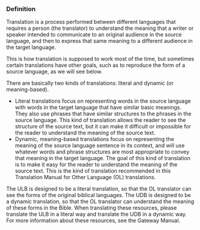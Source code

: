 
### Definition

Translation is a process performed between different languages that requires a person (the translator) to understand the meaning that a writer or speaker intended to communicate to an original audience in the source language, and then to express that same meaning to a different audience in the target language.

This is how translation is supposed to work most of the time, but sometimes certain translations have other goals, such as to reproduce the form of a source language, as we will see below.

There are basically two kinds of translations: literal and dynamic (or meaning-based).

* Literal translations focus on representing words in the source language with words in the target language that have similar basic meanings. They also use phrases that have similar structures to the phrases in the source language. This kind of translation allows the reader to see the structure of the source text, but it can make it difficult or impossible for the reader to understand the meaning of the source text.
* Dynamic, meaning-based translations focus on representing the meaning of the source language sentence in its context, and will use whatever words and phrase structures are most appropriate to convey that meaning in the target language. The goal of this kind of translation is to make it easy for the reader to understand the meaning of the source text. This is the kind of translation recommended in this Translation Manual for Other Language (OL) translations.

The ULB is designed to be a literal translation, so that the OL translator can see the forms of the original biblical languages. The UDB is designed to be a dynamic translation, so that the OL translator can understand the meaning of these forms in the Bible. When translating these resources, please translate the ULB in a literal way and translate the UDB in a dynamic way. For more information about these resources, see the Gateway Manual.